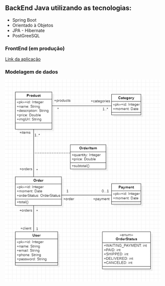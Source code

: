 ## BackEnd Java utilizando as tecnologias:
* Spring Boot
* Orientado à Objetos
* JPA - Hibernate
* PostGreeSQL

### FrontEnd (em produção) 
[Link da aplicação](https://spring-test-home.herokuapp.com/) 

### Modelagem de dados
![Modelo](src/main/resources/static/img/Modelo.png)